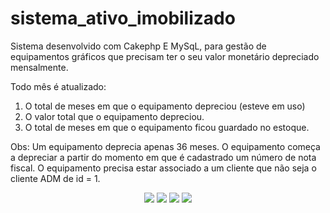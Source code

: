 # sistema_ativo_imobilizado
Sistema desenvolvido com Cakephp E MySqL, para gestão de equipamentos gráficos que precisam ter o seu valor monetário depreciado mensalmente.

Todo mês é atualizado: 
1) O total de meses em que o equipamento depreciou (esteve em uso) 
2) O valor total que o equipamento depreciou. 
3) O total de meses em que o equipamento ficou guardado no estoque. 
   
 Obs: Um equipamento deprecia apenas 36 meses.
 O equipamento começa a depreciar a partir do momento em que é cadastrado um número de nota fiscal.
 O equipamento precisa estar associado a um cliente que não seja o cliente ADM de id = 1.
    

<div align="center">
<img src="https://user-images.githubusercontent.com/29738868/129633367-15b42a4c-e9b4-439a-9491-9bffdef87716.png">

<img src="https://user-images.githubusercontent.com/29738868/129633383-0ab62de6-fb4d-479c-9713-d04e63ab8480.png">
   
<img src="https://user-images.githubusercontent.com/29738868/129633389-8483d78e-4c6e-4c7f-8c7b-b7c1cc7471c7.png">
  
<img src="https://user-images.githubusercontent.com/29738868/127542547-09926f3a-606f-42c9-80b5-edec88f7df01.png">
</div>
